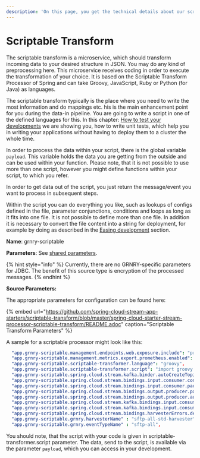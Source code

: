 ```yaml
---
description: 'On this page, you get the technical details about our scriptable transform.'
---
```


# Scriptable Transform

The scriptable transform is a microservice, which should transform incoming data to your desired structure in JSON. You may do any kind of preprocessing here. This microservice receives coding in order to execute the transformation of your choice. It is based on the Scriptable Transform Processor of Spring and can take Groovy, JavaScript, Ruby or Python \(for Java\) as languages.

The scriptable transform typically is the place where you need to write the most information and do mappings etc. his is the main enhancement point for you during the data-in pipeline. You are going to write a script in one of the defined languages for this. In this chapter: [How to test your developments](../../../learning-grnry-1/data-in/easing-development/how-to-unit-test-your-developments.md) we are showing you, how to write unit tests, which help you in writing your applications without having to deploy them to a cluster the whole time. 

In order to process the data within your script, there is the global variable `payload`. This variable holds the data you are getting from the outside and can be used within your function. Please note, that it is not possible to use more than one script, however you might define functions within your script, to which you refer.

In order to get data out of the script, you just return the message/event you want to process in subsequent steps.

Within the script you can do everything you like, such as lookups of configs defined in the file, parameter conjunctions, conditions and loops as long as it fits into one file. It is not possible to define more than one file. In addition it is necessary to convert the file content into a string for deployment, for example by doing as described in the [Easing development](../../../learning-grnry-1/data-in/easing-development/) section.

**Name**: grnry-scriptable

**Parameters**: See [shared parameters](grnry-components-and-parameters.md).

{% hint style="info" %}
Currently, there are no GRNRY-specific parameters for JDBC. The benefit of this source type is encryption of the processed messages.
{% endhint %}

**Source Parameters:**

The appropriate parameters for configuration can be found here:

{% embed url="https://github.com/spring-cloud-stream-app-starters/scriptable-transform/blob/master/spring-cloud-starter-stream-processor-scriptable-transform/README.adoc" caption="Scriptable Transform Parameters" %}

A sample for a scriptable processor might look like this:

```yaml
  "app.grnry-scriptable.management.endpoints.web.exposure.include": "prometheus,info,health",
  "app.grnry-scriptable.management.metrics.export.prometheus.enabled": true,
  "app.grnry-scriptable.scriptable-transformer.language": "groovy",
  "app.grnry-scriptable.scriptable-transformer.script": "import groovy.json.JsonOutput\\nclass Vertrag {\\n    String kd_nr\\n    String v_nr\\n    String text\\n}\\ndef splittedRow = (new String(payload)).split(',')\\ndef c = new Vertrag()\\nc.kd_nr = splittedRow[0]\\nc.v_nr = splittedRow[1]\\nc.text = splittedRow[2]\\nreturn JsonOutput.toJson(c)",
  "app.grnry-scriptable.spring.cloud.stream.kafka.binder.autoCreateTopics" : true,
  "app.grnry-scriptable.spring.cloud.stream.bindings.input.consumer.concurrency": 3,
  "app.grnry-scriptable.spring.cloud.stream.bindings.input.consumer.partitioned": true,
  "app.grnry-scriptable.spring.cloud.stream.bindings.output.producer.partitionCount": 3,
  "app.grnry-scriptable.spring.cloud.stream.bindings.output.producer.autoAddPartitions": true,
  "app.grnry-scriptable.spring.cloud.stream.kafka.bindings.input.consumer.resetOffsets": true,
  "app.grnry-scriptable.spring.cloud.stream.kafka.bindings.input.consumer.startOffset": "earliest",
  "app.grnry-scriptable.spring.cloud.stream.bindings.harvesterErrors.destination": "grnry_harvester_${grnry.eventTypeName}_error_channel",
  "app.grnry-scriptable.grnry.harvesterName" : "sftp-all-std-harvester",
  "app.grnry-scriptable.grnry.eventTypeName" : "sftp-all",
```

You should note, that the script with your code is given in scriptable-transformer.script parameter. The data, send to the script, is available via the parameter `payload`, which you can access in your development.

